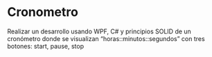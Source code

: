# Cronometro
Realizar un desarrollo usando WPF, C# y principios SOLID de un cronómetro donde se visualizan “horas::minutos::segundos” con tres botones: start, pause, stop
